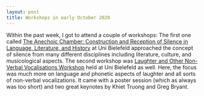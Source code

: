 ```yaml
---
layout: post
title: Workshops in early October 2020
---
```

Within the past week, I got to attend a couple of workshops:
The first one called [The Anechoic Chamber: Construction and Reception of Silence in Language, Literature, and History](https://www.uni-bielefeld.de/(en)/ZiF/AG/2020/10-01-Mayar.html) at Uni Bielefeld approached the concept of silence from many different disciplines including literature, culture, and musicological aspects.
The second workshop was [Laughter and Other Non-Verbal Vocalisations Workshop](https://uni-bielefeld.de/fakultaeten/linguistik-literaturwissenschaft/forschung/fachbereich/phonetik/laughter-workshop/) held at Uni Bielefeld as well. Here, the focus was much more on language and phonetic aspects of laughter and all sorts of non-verbal vocalizations. It came with a poster session (which as always was too short) and two great keynotes by Khiet Truong and Greg Bryant.
